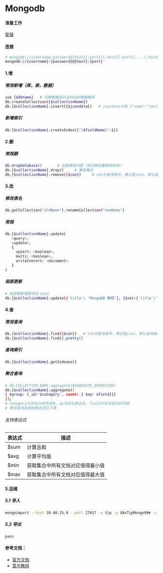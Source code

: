 # Mongodb

#### 准备工作
[安装](./Install.md)

#### 连接
```bash
# mongodb://[username:password@]host1[:port1][,host2[:port2],...[,hostN[:portN]]][/[database][?options]]
mongodb://{username}:{password}@{host}:{port}
```

#### 1.增
##### 常用新增（库，表，数据）
```bash
use {$dbname}   # 切换数据库后会自动创建数据库
db.createCollection({$collectionName})
db.{$collectionName}.insert({$jsondata})   # jsondata示例 {"name":"test"}  
```

##### 新增索引
```bash
db.{$collectionName}.createIndex({"{$fieldName}":1})
```


#### 2.删
##### 常规删
```bash
db.dropDatabase()       # 在数据库内部（先切换到要删除的db）
db.{$collectionName}.drop()     # 删除集合
db.{$collectionName}.remove({$con})     # con为查询条件，格式是json，默认查询条件为空{}
```

#### 3.改
##### 修改表名
```bash
db.getCollection("oldName").renameCollection("newName")
```

##### 常规
```bash
db.{$collectionName}.update(
   <query>,
   <update>,
   {
     upsert: <boolean>,
     multi: <boolean>,
     writeConcern: <document>
   }
)
```
##### 局部更新
```bash
# 局部更新需要添加 $set 
db.{$collectionName}.update({'title': 'MongoDB 教程'}, {$set:{'title':'MongoDB'}})
```

#### 4.查
##### 常用查询
```bash
db.{$collectionName}.find({$con})   # con为查询条件，格式是json，默认查询条件为空{}
db.{$collectionName}.find().pretty()
```

##### 查询索引
```bash
db.{$collectionName}.getIndexes()
```

##### 聚合查询
```bash
# db.COLLECTION_NAME.aggregate(AGGREGATE_OPERATION)
db.{$collectionName}.aggregate([
{ $group: {_id:"$category", count: { $op: $field}}}
]);
# category为实际分组字段名，op为实际表达式, field为实际统计的字段
# 聚合查询支持的表达式见下表
```

###### 支持表达式
| 表达式 | 描述 | 
| --- | --- | 
| $sum | 计算总和 | 
| $avg | 计算平均值 |
| $min | 获取集合中所有文档对应值得最小值 |
| $max | 获取集合中所有文档对应值得最大值 |

#### 5.运维
##### 5.1 导入
```bash
mongoimport --host 10.48.25.9 --port 27017 -u tip -p QAxTipMongo99# -c ioc --type json --file ioc20190904.json
```
##### 5.2 导出
```bash
pass
```


#### 参考文档：
* [官方文档](https://mongoing.com/docs/index.html)
* [菜鸟教程](https://www.runoob.com/mongodb/mongodb-tutorial.html)

